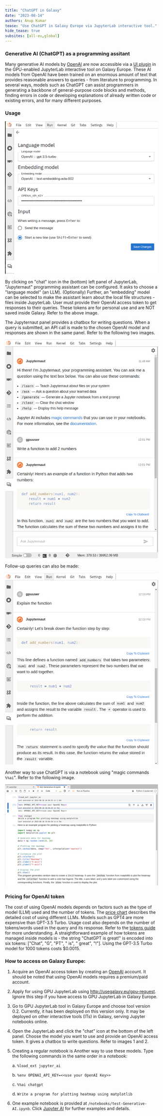 ```yaml
---
title: "ChatGPT in Galaxy"
date: "2023-08-14"
authors: Anup Kumar
tease: "Use ChatGPT in Galaxy Europe via JupyterLab interactive tool."
hide_tease: true
subsites: [all-eu,global]
---
```


### Generative AI (ChatGPT) as a programming assitant

Many generative AI models by [OpenAI](https://openai.com/) are now accessible via a [UI plugin](https://github.com/jupyterlab/jupyter-ai) in the GPU-enabled JupyterLab interactive tool on Galaxy Europe. These AI models from OpenAI have been trained on an enormous amount of text that provides reasonable answers to queries - from literature to programming. In several ways, models such as ChatGPT can assist programmers in generating a backbone of general-purpose code blocks and methods, finding errors in code or developing explanations of already written code or existing errors, and for many different purposes. 

### Usage

![Jupyternaut 3](./chatgpt_3.png) 

By clicking on "chat" icon in the (bottom) left panel of JupyterLab, "Jupyternaut" programming assistant can be configured. It asks to choose a "language model" (an LLM). (Optionally) Further, an "embedding" model can be selected to make the assistant learn about the local file structures - files inside JupyterLab. User must provide their OpenAI access token to get responses to their queries. These tokens are for personal use and are NOT saved inside Galaxy. Refer to the above image. 

The Jupyternaut panel provides a chatbox for writing questions. When a query is submitted, an API call is made to the chosen OpenAI model and responses are shown in the same panel. Refer to the following two images.

![Jupyternaut 1](./chatgpt_1.png)

Follow-up queries can also be made: 


![Jupyternaut 2](./chatgpt_2.png)

Another way to use ChatGPT is via a notebook using "magic commands `%%ai`". Refer to the following image.

![ChatGPT in a notebook](./chatgpt_4.png)


### Pricing for OpenAI token

The cost of using OpenAI models depends on factors such as the type of model (LLM) used and the number of tokens. The [price chart](https://openai.com/pricing) describes the detailed cost of using different LLMs. Models such as GPT4 are more expensive than GPT-3.5 Turbo. Usage cost also depends on the number of tokens/words used in the query and its response. Refer to the [tokens guide](https://platform.openai.com/docs/guides/gpt/managing-tokens) for more understanding. A straightforward example of how tokens are managed inside models is - the string "ChatGPT is great!" is encoded into six tokens: ["Chat", "G", "PT", " is", " great", "!"]. Using the GPT-3.5 Turbo model for 1000 tokens costs $0.0015.


### How to access on Galaxy Europe:

1. Acquire an OpenAI access token by creating an [OpenAI](https://openai.com/) account. It should be noted that using OpenAI models requires a premium/paid account.
2. Apply for using GPU JupyterLab using http://usegalaxy.eu/gpu-request. Ignore this step if you have access to GPU JupyterLab in Galaxy Europe.
3. Go to GPU JupyterLab tool in Galaxy Europe and choose tool version 0.2. Currently, it has been deployed on this version only. It may be deployed on other interactive tools (ITs) in Galaxy, serving Jupyter notebooks online.
4. Open the JupyterLab and click the "chat" icon at the bottom of the left panel. Choose the model you want to use and provide an OpenAI access token. It gives a chatbox to write questions. Refer to images 1 and 2.
5. Creating a regular notebook is Another way to use these models. Type the following commands in the same order in a notebook:

    a. `%load_ext jupyter_ai`
 
    b. `%env OPENAI_API_KEY=<<use your OpenAI Key>>`
 
    c. `%%ai chatgpt`

    d. `Write a program for plotting heatmap using matplotlib`

6. One example notebook is provided at `/notebooks/test-Generative-AI.ipynb`. Click [Jupyter AI](https://jupyter-ai.readthedocs.io/en/latest/users/index.html) for further examples and details.
